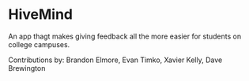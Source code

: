 # HiveMind
An app thagt makes giving feedback all the more easier for students on college campuses.

Contributions by: Brandon Elmore, Evan Timko, Xavier Kelly, Dave Brewington
